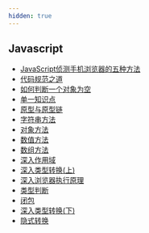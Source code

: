 ```yaml
---
hidden: true
---
```


## Javascript
* [JavaScript侦测手机浏览器的五种方法](./JavaScript侦测手机浏览器的五种方法.md)
* [代码规范之道](./代码规范之道.md)
* [如何判断一个对象为空](./如何判断一个对象为空.md)
* [单一知识点](./单一知识点.md)
* [原型与原型链](./原型与原型链.md)
* [字符串方法](./字符串方法.md)
* [对象方法](./对象方法.md)
* [数值方法](./数值方法.md)
* [数组方法](./数组方法.md)
* [深入作用域](./深入作用域.md)
* [深入类型转换(上)](./深入类型转换(上).md)
* [深入浏览器执行原理](./深入浏览器执行原理.md)
* [类型判断](./类型判断.md)
* [闭包](./闭包.md)
* [深入类型转换(下)](./深入类型转换(下).md)
* [隐式转换](./隐式转换.md)
